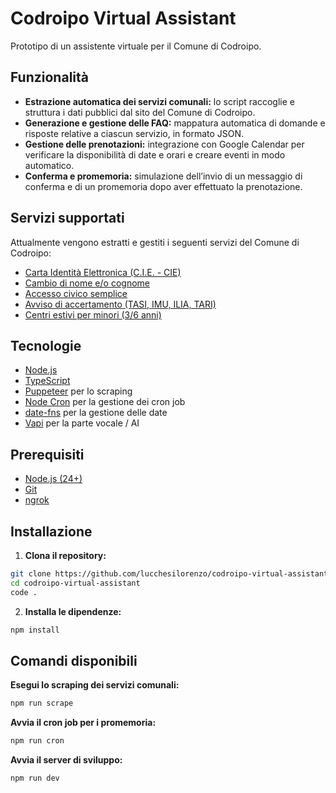 # Codroipo Virtual Assistant

Prototipo di un assistente virtuale per il Comune di Codroipo.

## Funzionalità

- **Estrazione automatica dei servizi comunali:** lo script raccoglie e struttura i dati pubblici dal sito del Comune di Codroipo.
- **Generazione e gestione delle FAQ:** mappatura automatica di domande e risposte relative a ciascun servizio, in formato JSON.
- **Gestione delle prenotazioni:** integrazione con Google Calendar per verificare la disponibilità di date e orari e creare eventi in modo automatico.
- **Conferma e promemoria:** simulazione dell’invio di un messaggio di conferma e di un promemoria dopo aver effettuato la prenotazione.

## Servizi supportati

Attualmente vengono estratti e gestiti i seguenti servizi del Comune di Codroipo:

- [Carta Identità Elettronica (C.I.E. - CIE)](https://www.comune.codroipo.ud.it/it/servizi-224003/carta-identita-elettronica-cie-cie-241620)
- [Cambio di nome e/o cognome](https://www.comune.codroipo.ud.it/it/servizi-224003/cambio-di-nome-eo-cognome-241628)
- [Accesso civico semplice](https://www.comune.codroipo.ud.it/it/servizi-224003/accesso-civico-semplice-241660)
- [Avviso di accertamento (TASI, IMU, ILIA, TARI)](https://www.comune.codroipo.ud.it/it/servizi-224003/avviso-di-accertamento-tasi-imu-ilia-tari-241582)
- [Centri estivi per minori (3/6 anni)](https://www.comune.codroipo.ud.it/it/servizi-224003/centri-estivi-per-minori-36-anni-241652)

## Tecnologie

- [Node.js](https://nodejs.org/en)
- [TypeScript](https://www.typescriptlang.org/)
- [Puppeteer](https://pptr.dev/) per lo scraping
- [Node Cron](https://nodecron.com/) per la gestione dei cron job
- [date-fns](https://date-fns.org/) per la gestione delle date
- [Vapi](https://vapi.ai/) per la parte vocale / AI

## Prerequisiti

- [Node.js (24+)](https://nodejs.org/en)
- [Git](https://git-scm.com/)
- [ngrok](https://ngrok.com/)

## Installazione

1. **Clona il repository:**

```bash
git clone https://github.com/lucchesilorenzo/codroipo-virtual-assistant.git
cd codroipo-virtual-assistant
code .
```

2. **Installa le dipendenze:**

```bash
npm install
```

## Comandi disponibili

**Esegui lo scraping dei servizi comunali:**

```bash
npm run scrape
```

**Avvia il cron job per i promemoria:**

```bash
npm run cron
```

**Avvia il server di sviluppo:**

```bash
npm run dev
```
